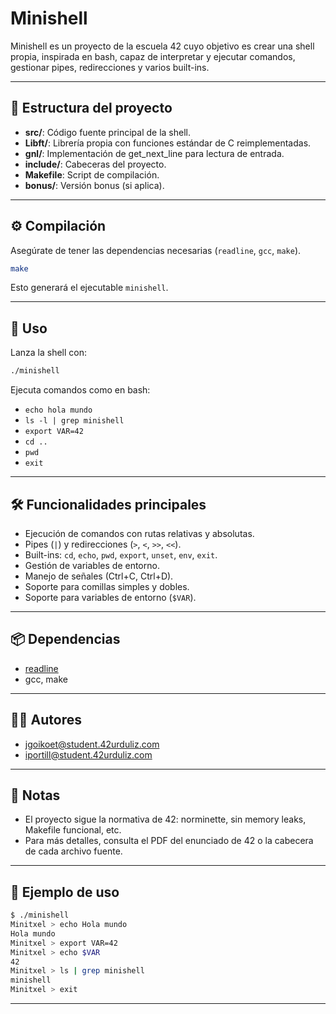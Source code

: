 # Minishell

Minishell es un proyecto de la escuela 42 cuyo objetivo es crear una shell propia, inspirada en bash, capaz de interpretar y ejecutar comandos, gestionar pipes, redirecciones y varios built-ins.

---

## 📁 Estructura del proyecto

- **src/**: Código fuente principal de la shell.
- **Libft/**: Librería propia con funciones estándar de C reimplementadas.
- **gnl/**: Implementación de get_next_line para lectura de entrada.
- **include/**: Cabeceras del proyecto.
- **Makefile**: Script de compilación.
- **bonus/**: Versión bonus (si aplica).

---

## ⚙️ Compilación

Asegúrate de tener las dependencias necesarias (`readline`, `gcc`, `make`).

```bash
make
```

Esto generará el ejecutable `minishell`.

---

## 🚀 Uso

Lanza la shell con:

```bash
./minishell
```

Ejecuta comandos como en bash:

- `echo hola mundo`
- `ls -l | grep minishell`
- `export VAR=42`
- `cd ..`
- `pwd`
- `exit`

---

## 🛠️ Funcionalidades principales

- Ejecución de comandos con rutas relativas y absolutas.
- Pipes (`|`) y redirecciones (`>`, `<`, `>>`, `<<`).
- Built-ins: `cd`, `echo`, `pwd`, `export`, `unset`, `env`, `exit`.
- Gestión de variables de entorno.
- Manejo de señales (Ctrl+C, Ctrl+D).
- Soporte para comillas simples y dobles.
- Soporte para variables de entorno (`$VAR`).

---

## 📦 Dependencias

- [readline](https://tiswww.case.edu/php/chet/readline/rltop.html)
- gcc, make

---

## 🧑‍💻 Autores

- jgoikoet@student.42urduliz.com
- iportill@student.42urduliz.com

---

## 📄 Notas

- El proyecto sigue la normativa de 42: norminette, sin memory leaks, Makefile funcional, etc.
- Para más detalles, consulta el PDF del enunciado de 42 o la cabecera de cada archivo fuente.

---

## 📸 Ejemplo de uso

```bash
$ ./minishell
Minitxel > echo Hola mundo
Hola mundo
Minitxel > export VAR=42
Minitxel > echo $VAR
42
Minitxel > ls | grep minishell
minishell
Minitxel > exit
```

---


